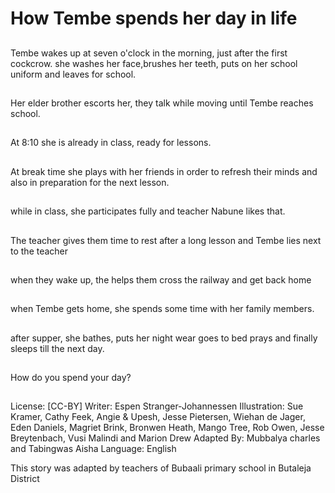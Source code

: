 # How Tembe spends her day in life

##
Tembe wakes up at seven o'clock in
the morning, just after the first
cockcrow.
she washes her face,brushes her
teeth, puts on her school uniform
and leaves for school.

##
Her elder brother
escorts her, they talk
while moving until
Tembe reaches school.

##
At 8:10 she is already in
class, ready for lessons.

##
At break time she plays with her
friends in order to refresh their
minds and also in preparation for
the next lesson.

##
while in class, she
participates fully and
teacher Nabune likes
that.

##
The teacher gives them
time to rest after a long
lesson and Tembe lies
next to the teacher

##
when they wake up, the
helps them cross the
railway and get back
home

##
when Tembe gets home, she spends some time with her
family members.

##
after supper, she
bathes, puts her night
wear goes to bed prays
and finally sleeps till
the next day.

##
How do you spend your day?

##
License: [CC-BY]
Writer: Espen Stranger-Johannessen
Illustration: Sue Kramer, Cathy Feek, Angie & Upesh, Jesse Pietersen, Wiehan de Jager, Eden Daniels, Magriet Brink, Bronwen Heath, Mango Tree, Rob Owen, Jesse Breytenbach, Vusi Malindi and Marion Drew
Adapted By: Mubbalya charles and Tabingwas Aisha
Language: English

This story was adapted by teachers
of Bubaali primary school in
Butaleja District
